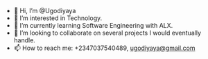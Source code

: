 - 👋 Hi, I’m @Ugodiyaya
- 👀 I’m interested in Technology.
- 🌱 I’m currently learning Software Engineering with ALX.
- 💞️ I’m looking to collaborate on several projects I would eventually handle.
- 📫 How to reach me: +2347037540489, ugodiyaya@gmail.com

<!---
Ugodiyaya/Ugodiyaya is a ✨ special ✨ repository because its `README.md` (this file) appears on your GitHub profile.
You can click the Preview link to take a look at your changes.
--->
